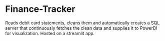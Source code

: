 # Finance-Tracker
Reads debit card statements, cleans them and automatically creates a SQL server that continuously fetches the clean data and supplies it to PowerBI for visualization. Hosted on a streamlit app.
